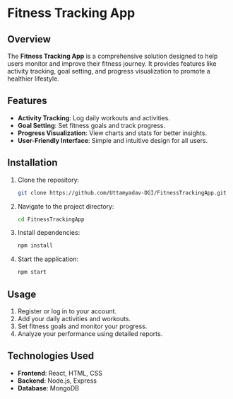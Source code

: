 # Fitness Tracking App

## Overview
The **Fitness Tracking App** is a comprehensive solution designed to help users monitor and improve their fitness journey. It provides features like activity tracking, goal setting, and progress visualization to promote a healthier lifestyle.

## Features
- **Activity Tracking**: Log daily workouts and activities.
- **Goal Setting**: Set fitness goals and track progress.
- **Progress Visualization**: View charts and stats for better insights.
- **User-Friendly Interface**: Simple and intuitive design for all users.

## Installation
1. Clone the repository:
    ```bash
    git clone https://github.com/Uttamyadav-DGI/FitnessTrackingApp.git
    ```
2. Navigate to the project directory:
    ```bash
    cd FitnessTrackingApp
    ```
3. Install dependencies:
    ```bash
    npm install
    ```
4. Start the application:
    ```bash
    npm start
    ```

## Usage
1. Register or log in to your account.
2. Add your daily activities and workouts.
3. Set fitness goals and monitor your progress.
4. Analyze your performance using detailed reports.

## Technologies Used
- **Frontend**: React, HTML, CSS
- **Backend**: Node.js, Express
- **Database**: MongoDB
